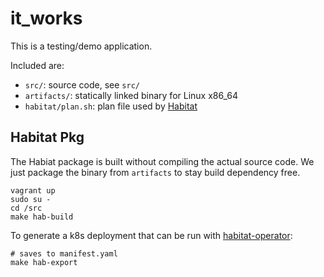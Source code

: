 # it_works

This is a testing/demo application. 

Included are:

* `src/`: source code, see `src/`
* `artifacts/`: statically linked binary for Linux x86_64
* `habitat/plan.sh`: plan file used by [Habitat](github.com/habitat-sh/habitat)

## Habitat Pkg

The Habiat package is built without compiling the actual source code.
We just package the binary from `artifacts` to stay build dependency free.

```
vagrant up
sudo su -
cd /src
make hab-build
```

To generate a k8s deployment that can be run with [habitat-operator](https://github.com/kinvolk/habitat-operator):

```
# saves to manifest.yaml
make hab-export
```
